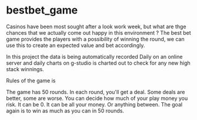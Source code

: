 # bestbet_game

Casinos have been most sought after a look work week, but what are thge chances that we actually come out happy in this environment ?
The best bet game provides the players with a possibility of winning the round, we can use this to create an expected value and bet accordingly.

In this project the data is being automatically recorded Daily on an online server and daily charts on g-studio is charted out to check for any new high stack winnings. 

Rules of the game is 

The game has 50 rounds.
In each round, you'll get a deal. Some deals are better, some are worse.
You can decide how much of your play money you risk. It can be 0. It can be all your money. Or anything between.
The goal again is to win as much as you can in 50 rounds.
